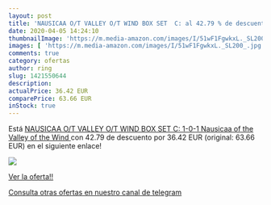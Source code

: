 ```yaml
---
layout: post
title: 'NAUSICAA O/T VALLEY O/T WIND BOX SET  C: al 42.79 % de descuento'
date: 2020-04-05 14:24:10
thumbnailImage: 'https://m.media-amazon.com/images/I/51wF1FgwkxL._SL200_.jpg'
images: [ 'https://m.media-amazon.com/images/I/51wF1FgwkxL._SL200_.jpg' ]
comments: true
category: ofertas
author: ring
slug: 1421550644
description:
actualPrice: 36.42 EUR
comparePrice: 63.66 EUR
inStock: true
---
```


Está [NAUSICAA O/T VALLEY O/T WIND BOX SET  C: 1-0-1   Nausicaa of the Valley of the Wind ](https://www.amazon.com/dp/1421550644/?tag=redken08-20) con 42.79 de descuento por 36.42 EUR (original: 63.66 EUR) en el siguiente enlace!

[![](https://m.media-amazon.com/images/I/51wF1FgwkxL._SL200_.jpg)](https://www.amazon.com/dp/1421550644/?tag=redken08-20)

[Ver la oferta!!](https://www.amazon.com/dp/1421550644/?tag=redken08-20)

[Consulta otras ofertas en nuestro canal de telegram](https://t.me/s/ofertas25)
